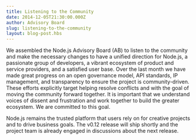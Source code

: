 ```yaml
---
title: Listening to the Community
date: 2014-12-05T21:30:00.000Z
author: Advisory Board
slug: listening-to-the-community
layout: blog-post.hbs
---
```


We assembled the Node.js Advisory Board (AB) to listen to the community and make the necessary changes to have a unified direction for Node.js, a passionate group of developers, a vibrant ecosystem of product and service providers, and a satisfied user base. Over the last month we have made great progress on an open governance model, API standards, IP management, and transparency to ensure the project is community-driven. These efforts explicitly target helping resolve conflicts and with the goal of moving the community forward together. It is important that we understand voices of dissent and frustration and work together to build the greater ecosystem. We are committed to this goal.

Node.js remains the trusted platform that users rely on for creative projects and to drive business goals. The v0.12 release will ship shortly and the project team is already engaged in discussions about the next release.
